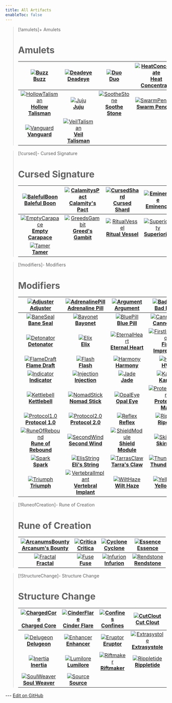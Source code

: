```yaml
---
title: All Artifacts
enableToc: false
---
```


> [!amulets]+ Amulets
> # Amulets
> | [![Buzz](Buzz.png)<br>**Buzz**](Buzz) | [![Deadeye](Deadeye.png)<br>**Deadeye**](Deadeye) | [![Duo](Duo.png)<br>**Duo**](Duo) | [![HeatConcentrate](Heat%20Concentrate.png)<br>**Heat Concentrate**](HeatConcentrate) |
> |:---:|:---:|:---:|:---:|
> | [![HollowTalisman](HollowTalisman_Icon.png)<br>**Hollow Talisman**](HollowTalisman) | [![Juju](Juju.png)<br>**Juju**](Juju) | [![SootheStone](Soothe%20Stone.png)<br>**Soothe Stone**](SootheStone) | [![SwarmPendant](SwarmPendant_icon.png)<br>**Swarm Pendant**](SwarmPendant) |
> | [![Vanguard](Vanguard.png)<br>**Vanguard**](Vanguard) | [![VeilTalisman](Veil%20Talisman.png)<br>**Veil Talisman**](VeilTalisman) |  |  |

> [!cursed]- Cursed Signature
> # Cursed Signature
> | [![BalefulBoon](BalefulBoon.png)<br>**Baleful Boon**](BalefulBoon) | [![CalamitysPact](Calamity_s%20Pact.png)<br>**Calamity's Pact**](CalamitysPact) | [![CursedShard](CursedShard_icon.png)<br>**Cursed Shard**](CursedShard) | [![Eminence](Eminence_Icon.png)<br>**Eminence**](Eminence) |
> |:---:|:---:|:---:|:---:|
> | [![EmptyCarapace](EmptyCarapace_Icon.png)<br>**Empty Carapace**](EmptyCarapace) | [![GreedsGambit](GreedsGambit.png)<br>**Greed's Gambit**](GreedsGambit) | [![RitualVessel](RitualVessel_icon.png)<br>**Ritual Vessel**](RitualVessel) | [![Superiority](Superiority.png)<br>**Superiority**](Superiority) |
> | [![Tamer](Tamer.png)<br>**Tamer**](Tamer) |  |  |  |

> [!modifiers]- Modifiers
> # Modifiers
> | [![Adjuster](Adjuster.png)<br>**Adjuster**](Adjuster) | [![AdrenalinePill](Adrenaline%20pill_icon.png)<br>**Adrenaline Pill**](AdrenalinePill) | [![Argument](Argument.png)<br>**Argument**](Argument) | [![BadMood](Bad_Mood.png)<br>**Bad Mood**](BadMood) |
> |:---:|:---:|:---:|:---:|
> | [![BaneSeal](BaneSeal.png)<br>**Bane Seal**](BaneSeal) | [![Bayonet](Bayonet.png)<br>**Bayonet**](Bayonet) | [![BluePill](Blue_pill_icon.png)<br>**Blue Pill**](BluePill) | [![Cannonade](Cannonade.png)<br>**Cannonade**](Cannonade) |
> | [![Detonator](Detonator.png)<br>**Detonator**](Detonator) | [![Elix](Elix.png)<br>**Elix**](Elix) | [![EternalHeart](EternalHeart_Icon.png)<br>**Eternal Heart**](EternalHeart) | [![FirstImpression](First_Impression.png)<br>**First Impression**](FirstImpression) |
> | [![FlameDraft](FlameDraft.png)<br>**Flame Draft**](FlameDraft) | [![Flash](Flash_icon.png)<br>**Flash**](Flash) | [![Harmony](Harmony.png)<br>**Harmony**](Harmony) | [![HVC](HVC.png)<br>**HVC**](HVC) |
> | [![Indicator](Indicator_icon.png)<br>**Indicator**](Indicator) | [![Injection](Injection.png)<br>**Injection**](Injection) | [![Jade](Jade.png)<br>**Jade**](Jade) | [![Karma](Karma.png)<br>**Karma**](Karma) |
> | [![Kettlebell](Kettlebell.png)<br>**Kettlebell**](Kettlebell) | [![NomadStick](NomadStick_Icon.png)<br>**Nomad Stick**](NomadStick) | [![OpalEye](Opal%20eye_icon.png)<br>**Opal Eye**](OpalEye) | [![ProtectiveMark](Protective_Sign.png)<br>**Protective Mark**](ProtectiveMark) |
> | [![Protocol1.0](Protocol%201.0_icon.png)<br>**Protocol 1.0**](Protocol1.0) | [![Protocol2.0](Protocol_2.0.png)<br>**Protocol 2.0**](Protocol2.0) | [![Reflex](Reflex.png)<br>**Reflex**](Reflex) | [![Riposte](Riposte.png)<br>**Riposte**](Riposte) |
> | [![RuneOfRebound](RuneOfRebound_Icon.png)<br>**Rune of Rebound**](RuneOfRebound) | [![SecondWind](Second_Wind.png)<br>**Second Wind**](SecondWind) | [![ShieldModule](Shield_Module.png)<br>**Shield Module**](ShieldModule) | [![Skirmish](Skirmish.png)<br>**Skirmish**](Skirmish) |
> | [![Spark](Spark.png)<br>**Spark**](Spark) | [![ElisString](String_Of_Eli.png)<br>**Eli's String**](ElisString) | [![TarrasClaw](TarrasClaw.png)<br>**Tarra's Claw**](TarrasClaw) | [![ThunderRing](Thunder_Ring.png)<br>**Thunder Ring**](ThunderRing) |
> | [![Triumph](Triumph.png)<br>**Triumph**](Triumph) | [![VertebralImplant](Vertebral%20Implant_icon.png)<br>**Vertebral Implant**](VertebralImplant) | [![WiltHaze](WiltHaze.png)<br>**Wilt Haze**](WiltHaze) | [![YellowPill](Yellow%20pill_icon.png)<br>**Yellow Pill**](YellowPill) |

> [!RuneofCreation]- Rune of Creation
> # Rune of Creation
> | [![ArcanumsBounty](Arcanum_s%20Bounty.png)<br>**Arcanum's Bounty**](ArcanumsBounty) | [![Critica](Critica.png)<br>**Critica**](Critica) | [![Cyclone](Cyclone.png)<br>**Cyclone**](Cyclone) | [![Essence](Essence_Icon.png)<br>**Essence**](Essence) |
> |:---:|:---:|:---:|:---:|
> | [![Fractal](Fractal_Icon.png)<br>**Fractal**](Fractal) | [![Fuse](Fuse_Icon.png)<br>**Fuse**](Fuse) | [![Infurion](Infurion.png)<br>**Infurion**](Infurion) | [![Rendstone](Rendstone.png)<br>**Rendstone**](Rendstone) |

> [!StructureChange]- Structure Change
> # Structure Change
> | [![ChargedCore](ChargedCore_Icon.png)<br>**Charged Core**](ChargedCore) | [![CinderFlare](CinderFlare.png)<br>**Cinder Flare**](CinderFlare) | [![Confines](Confines_Icon.png)<br>**Confines**](Confines) | [![CutClout](CutClout.png)<br>**Cut Clout**](CutClout) |
> |:---:|:---:|:---:|:---:|
> | [![Delugeon](Delugeon.png)<br>**Delugeon**](Delugeon) | [![Enhancer](Enhancer_Icon.png)<br>**Enhancer**](Enhancer) | [![Eruptor](Eruptor.png)<br>**Eruptor**](Eruptor) | [![Extrasystole](Extrasystole.png)<br>**Extrasystole**](Extrasystole) |
> | [![Inertia](Inertia_Icon.png)<br>**Inertia**](Inertia) | [![Lumilore](Lumilore.png)<br>**Lumilore**](Lumilore) | [![Riftmaker](Riftmaker.png)<br>**Riftmaker**](Riftmaker) | [![Rippletide](Rippletide.png)<br>**Rippletide**](Rippletide) |
> | [![SoulWeaver](SoulWeaver.png)<br>**Soul Weaver**](SoulWeaver) | [![Source](Source_Icon.png)<br>**Source**](Source) |  |  |

--- [Edit on GitHub](https://github.com/Mondrethos/gatekeeperwiki/edit/main/content/Artifacts/AllArtifacts.md)